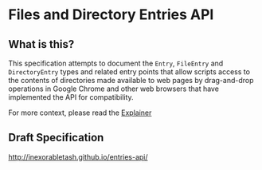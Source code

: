 # Files and Directory Entries API

## What is this?

This specification attempts to document the `Entry`, `FileEntry` and
`DirectoryEntry` types and related entry points that allow scripts
access to the contents of directories made available to web pages by
drag-and-drop operations in Google Chrome and other web browsers that
have implemented the API for compatibility.

For more context, please read the [Explainer](Explainer.md)

## Draft Specification

http://inexorabletash.github.io/entries-api/
